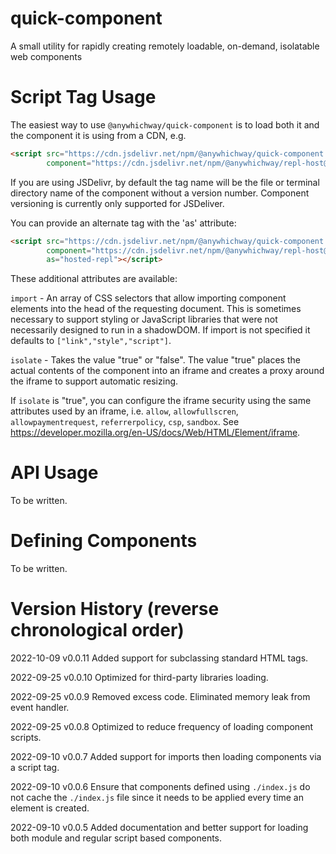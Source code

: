 # quick-component
A small utility for rapidly creating remotely loadable, on-demand, isolatable web components

# Script Tag Usage

The easiest way to use `@anywhichway/quick-component` is to load both it and the component it is using from a CDN, e.g.

```html
<script src="https://cdn.jsdelivr.net/npm/@anywhichway/quick-component.j" 
        component="https://cdn.jsdelivr.net/npm/@anywhichway/repl-host@0.0.4"></script>
```

If you are using JSDelivr, by default the tag name will be the file or terminal directory name of the component without a version number. Component versioning is 
currently only supported for JSDeliver.

You can provide an alternate tag with the 'as' attribute:

```html
<script src="https://cdn.jsdelivr.net/npm/@anywhichway/quick-component.js@0.0.5" 
        component="https://cdn.jsdelivr.net/npm/@anywhichway/repl-host@0.0.3" 
        as="hosted-repl"></script>
```

These additional attributes are available:

`import` - An array of CSS selectors that allow importing component elements into the head of the
requesting document. This is sometimes necessary to support styling or JavaScript libraries that
were not necessarily designed to run in a shadowDOM. If import is not specified it defaults to
`["link","style","script"]`.

`isolate` - Takes the value "true" or "false". The value "true" places the actual contents of the
component into an iframe and creates a proxy around the iframe to support automatic resizing.

If `isolate` is "true", you can configure the iframe security using the same attributes used by an iframe, i.e.
`allow`, `allowfullscren`, `allowpaymentrequest`, `referrerpolicy`, `csp`, `sandbox`. See
https://developer.mozilla.org/en-US/docs/Web/HTML/Element/iframe. 

# API Usage

To be written.

# Defining Components

To be written.

# Version History (reverse chronological order)

2022-10-09 v0.0.11 Added support for subclassing standard HTML tags.

2022-09-25 v0.0.10 Optimized for third-party libraries loading.

2022-09-25 v0.0.9 Removed excess code. Eliminated memory leak from event handler.

2022-09-25 v0.0.8 Optimized to reduce frequency of loading component scripts.

2022-09-10 v0.0.7 Added support for imports then loading components via a script tag.

2022-09-10 v0.0.6 Ensure that components defined using `./index.js` do not cache the `./index.js` file since it needs
to be applied every time an element is created.

2022-09-10 v0.0.5 Added documentation and better support for loading both module and regular script based components.


